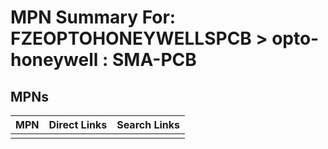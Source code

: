 



# MPN Summary For: FZEOPTOHONEYWELLSPCB > opto-honeywell : SMA-PCB

## MPNs
  

|MPN|Direct Links|Search Links|
| :--- | :--- | :--- |
||||
